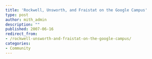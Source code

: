 ```yaml
---
title: 'Rockwell, Unsworth, and Fraistat on the Google Campus'
type: post
author: mith_admin
description: ""
published: 2007-06-16
redirect_from: 
- /rockwell-unsworth-and-fraistat-on-the-google-campus/
categories:
- Community
---
```

